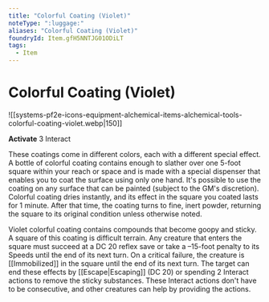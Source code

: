```yaml
---
title: "Colorful Coating (Violet)"
noteType: ":luggage:"
aliases: "Colorful Coating (Violet)"
foundryId: Item.gfH5NNTJG01ODiLT
tags:
  - Item
---
```


# Colorful Coating (Violet)
![[systems-pf2e-icons-equipment-alchemical-items-alchemical-tools-colorful-coating-violet.webp|150]]

**Activate** 3 Interact

These coatings come in different colors, each with a different special effect. A bottle of colorful coating contains enough to slather over one 5-foot square within your reach or space and is made with a special dispenser that enables you to coat the surface using only one hand. It's possible to use the coating on any surface that can be painted (subject to the GM's discretion). Colorful coating dries instantly, and its effect in the square you coated lasts for 1 minute. After that time, the coating turns to fine, inert powder, returning the square to its original condition unless otherwise noted.

Violet colorful coating contains compounds that become goopy and sticky. A square of this coating is difficult terrain. Any creature that enters the square must succeed at a DC 20 reflex save or take a –15-foot penalty to its Speeds until the end of its next turn. On a critical failure, the creature is [[Immobilized]] in the square until the end of its next turn. The target can end these effects by [[Escape|Escaping]] (DC 20) or spending 2 Interact actions to remove the sticky substances. These Interact actions don't have to be consecutive, and other creatures can help by providing the actions.
